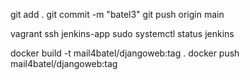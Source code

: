 git add .
git commit -m "batel3"
git push origin main

vagrant ssh jenkins-app
sudo systemctl status jenkins

docker build -t mail4batel/djangoweb:tag .
docker push mail4batel/djangoweb:tag